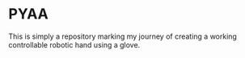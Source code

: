 # PYAA
This is simply a repository marking my journey of creating a working controllable robotic hand using a glove.
